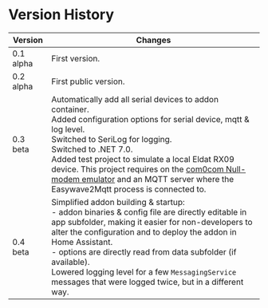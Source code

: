# Version History

|Version|Changes|
|-------|-------|
| 0.1 alpha | First version.|
| 0.2 alpha | First public version.|
| 0.3 beta | Automatically add all serial devices to addon container.<br/>Added configuration options for serial device, mqtt & log level.<br/>Switched to SeriLog for logging.<br/>Switched to .NET 7.0.<br/>Added test project to simulate a local Eldat RX09 device. This project requires on the [com0com Null-modem emulator](https://files.akeo.ie/blog/com0com.7z) and an MQTT server where the Easywave2Mqtt process is connected to.|
| 0.4 beta | Simplified addon building & startup: <br/>- addon binaries & config file are directly editable in app subfolder, making it easier for non-developers to alter the configuration and to deploy the addon in Home Assistant.<br/>- options are directly read from data subfolder (if available).<br/>Lowered logging level for a few `MessagingService` messages that were logged twice, but in a different way. |
